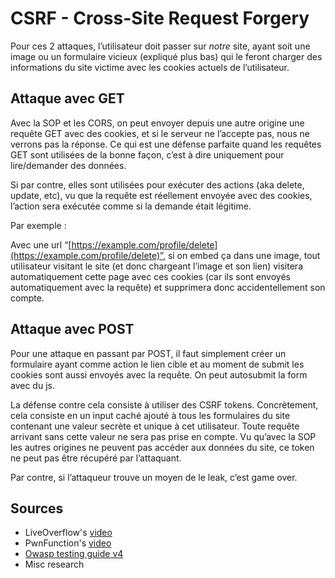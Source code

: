 # CSRF - Cross-Site Request Forgery

Pour ces 2 attaques, l’utilisateur doit passer sur  _notre_  site, ayant soit une image ou un formulaire vicieux \(expliqué plus bas\) qui le feront charger des informations du site victime avec les cookies actuels de l’utilisateur.

## Attaque avec GET

Avec la SOP et les CORS, on peut envoyer depuis une autre origine une requête GET avec des cookies, et si le serveur ne l’accepte pas, nous ne verrons pas la réponse. Ce qui est une défense parfaite quand les requêtes GET sont utilisées de la bonne façon, c’est à dire uniquement pour lire/demander des données.

Si par contre, elles sont utilisées pour exécuter des actions \(aka delete, update, etc\), vu que la requête est réellement envoyée avec des cookies, l’action sera exécutée comme si la demande était légitime.

Par exemple :

Avec une url “[https://example.com/profile/delete](https://example.com/profile/delete)”, si on embed ça dans une image, tout utilisateur visitant le site \(et donc chargeant l’image et son lien\) visitera automatiquement cette page avec ces cookies \(car ils sont envoyés automatiquement avec la requête\) et supprimera donc accidentellement son compte.

## Attaque avec POST

Pour une attaque en passant par POST, il faut simplement créer un formulaire ayant comme action le lien cible et au moment de submit les cookies sont aussi envoyés avec la requête. On peut autosubmit la form avec du js.

La défense contre cela consiste à utiliser des CSRF tokens. Concrètement, cela consiste en un input caché ajouté à tous les formulaires du site contenant une valeur secrète et unique à cet utilisateur. Toute requête arrivant sans cette valeur ne sera pas prise en compte. Vu qu’avec la SOP les autres origines ne peuvent pas accéder aux données du site, ce token ne peut pas être récupéré par l’attaquant.

Par contre, si l’attaqueur trouve un moyen de le leak, c’est game over.

## Sources

* LiveOverflow's [video](https://www.youtube.com/watch?v=KaEj_qZgiKY)
* PwnFunction's [video](https://www.youtube.com/watch?v=eWEgUcHPle0)
* [Owasp testing guide v4](https://owasp.org/www-project-web-security-testing-guide/assets/archive/OWASP_Testing_Guide_v4.pdf)
* Misc research

